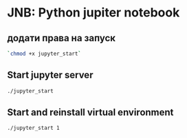 # JNB: Python jupiter notebook

## додати права на запуск

```bash 
`chmod +x jupyter_start`
``` 

## Start jupyter server 

```bash 
./jupyter_start
```

## Start and reinstall virtual environment

```bash 
./jupyter_start 1
```
